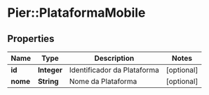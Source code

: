 # Pier::PlataformaMobile

## Properties
Name | Type | Description | Notes
------------ | ------------- | ------------- | -------------
**id** | **Integer** | Identificador da Plataforma | [optional] 
**nome** | **String** | Nome da Plataforma | [optional] 



